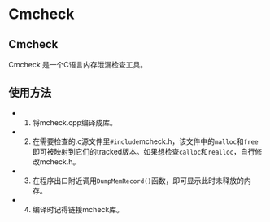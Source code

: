 # Cmcheck

## Cmcheck
Cmcheck 是一个C语言内存泄漏检查工具。

## 使用方法
- 1. 将mcheck.cpp编译成库。
- 2. 在需要检查的.c源文件里`#include`mcheck.h，该文件中的`malloc`和`free`即可被映射到它们的tracked版本。如果想检查`calloc`和`realloc`，自行修改mcheck.h。
- 3. 在程序出口附近调用`DumpMemRecord()`函数，即可显示此时未释放的内存。
- 4. 编译时记得链接mcheck库。